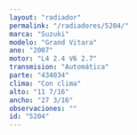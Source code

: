 ```yaml
---
layout: "radiador"
permalink: "/radiadores/5204/"
marca: "Suzuki"
modelo: "Grand Vitara"
ano: "2007"
motor: "L4 2.4 V6 2.7"
transmision: "Automática"
parte: "434034"
clima: "Con clima"
alto: "11 7/16"
ancho: "27 3/16"
observaciones: ""
id: "5204"
---
```


